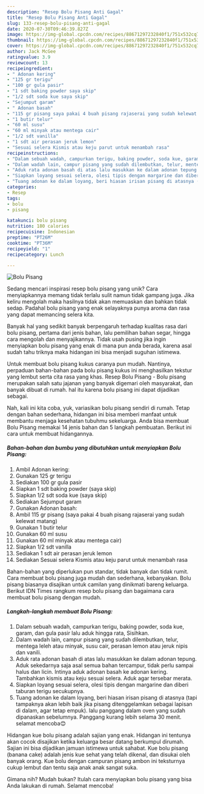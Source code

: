 ```yaml
---
description: "Resep Bolu Pisang Anti Gagal"
title: "Resep Bolu Pisang Anti Gagal"
slug: 133-resep-bolu-pisang-anti-gagal
date: 2020-07-30T09:46:39.827Z
image: https://img-global.cpcdn.com/recipes/88671297232840f1/751x532cq70/bolu-pisang-foto-resep-utama.jpg
thumbnail: https://img-global.cpcdn.com/recipes/88671297232840f1/751x532cq70/bolu-pisang-foto-resep-utama.jpg
cover: https://img-global.cpcdn.com/recipes/88671297232840f1/751x532cq70/bolu-pisang-foto-resep-utama.jpg
author: Jack McGee
ratingvalue: 3.9
reviewcount: 13
recipeingredient:
- " Adonan kering"
- "125 gr terigu"
- "100 gr gula pasir"
- "1 sdt baking powder saya skip"
- "1/2 sdt soda kue saya skip"
- "Sejumput garam"
- " Adonan basah"
- "115 gr pisang saya pakai 4 buah pisang rajaserai yang sudah kelewat matang"
- "1 butir telur"
- "60 ml susu"
- "60 ml minyak atau mentega cair"
- "1/2 sdt vanilla"
- "1 sdt air perasan jeruk lemon"
- "Sesuai selera Kismis atau keju parut untuk menambah rasa"
recipeinstructions:
- "Dalam sebuah wadah, campurkan terigu, baking powder, soda kue, garam, dan gula pasir lalu aduk hingga rata, Sisihkan."
- "Dalam wadah lain, campur pisang yang sudah dilembutkan, telur, mentega leleh atau minyak, susu cair, perasan lemon atau jeruk nipis dan vanili."
- "Aduk rata adonan basah di atas lalu masukkan ke dalam adonan tepung. Aduk sekedarnya saja asal semua bahan tercampur, tidak perlu sampai halus dan licin. Intinya aduk adonan basah ke adonan kering. Tambahkan kismis atau keju sesuai selera. Aduk agar tersebar merata."
- "Siapkan loyang sesuai selera, olesi tipis dengan margarine dan diberi taburan terigu secukupnya."
- "Tuang adonan ke dalam loyang, beri hiasan irisan pisang di atasnya (tapi tampaknya akan lebih baik jika pisang ditenggelamkan sebagai lapisan di dalam, agar tetap empuk). lalu panggang dalam oven yang sudah dipanaskan sebelumnya. Panggang kurang lebih selama 30 menit. selamat mencoba😊"
categories:
- Resep
tags:
- bolu
- pisang

katakunci: bolu pisang 
nutrition: 180 calories
recipecuisine: Indonesian
preptime: "PT26M"
cooktime: "PT36M"
recipeyield: "1"
recipecategory: Lunch

---
```



![Bolu Pisang](https://img-global.cpcdn.com/recipes/88671297232840f1/751x532cq70/bolu-pisang-foto-resep-utama.jpg)

Sedang mencari inspirasi resep bolu pisang yang unik? Cara menyiapkannya memang tidak terlalu sulit namun tidak gampang juga. Jika keliru mengolah maka hasilnya tidak akan memuaskan dan bahkan tidak sedap. Padahal bolu pisang yang enak selayaknya punya aroma dan rasa yang dapat memancing selera kita.

Banyak hal yang sedikit banyak berpengaruh terhadap kualitas rasa dari bolu pisang, pertama dari jenis bahan, lalu pemilihan bahan segar, hingga cara mengolah dan menyajikannya. Tidak usah pusing jika ingin menyiapkan bolu pisang yang enak di mana pun anda berada, karena asal sudah tahu triknya maka hidangan ini bisa menjadi suguhan istimewa.

Untuk membuat bolu pisang kukus caranya pun mudah. Nantinya, perpaduan bahan-bahan pada bolu pisang kukus ini menghasilkan tekstur yang lembut serta cita rasa yang khas. Resep Bolu Pisang - Bolu pisang merupakan salah satu jajanan yang banyak digemari oleh masyarakat, dan banyak dibuat di rumah. hal itu karena bolu pisang ini dapat dijadikan sebagai.


Nah, kali ini kita coba, yuk, variasikan bolu pisang sendiri di rumah. Tetap dengan bahan sederhana, hidangan ini bisa memberi manfaat untuk membantu menjaga kesehatan tubuhmu sekeluarga. Anda bisa membuat Bolu Pisang memakai 14 jenis bahan dan 5 langkah pembuatan. Berikut ini cara untuk membuat hidangannya.

<!--inarticleads1-->

##### Bahan-bahan dan bumbu yang dibutuhkan untuk menyiapkan Bolu Pisang:

1. Ambil  Adonan kering:
1. Gunakan 125 gr terigu
1. Sediakan 100 gr gula pasir
1. Siapkan 1 sdt baking powder (saya skip)
1. Siapkan 1/2 sdt soda kue (saya skip)
1. Sediakan Sejumput garam
1. Gunakan  Adonan basah:
1. Ambil 115 gr pisang (saya pakai 4 buah pisang rajaserai yang sudah kelewat matang)
1. Gunakan 1 butir telur
1. Gunakan 60 ml susu
1. Gunakan 60 ml minyak atau mentega cair)
1. Siapkan 1/2 sdt vanilla
1. Sediakan 1 sdt air perasan jeruk lemon
1. Sediakan Sesuai selera Kismis atau keju parut untuk menambah rasa


Bahan-bahan yang diperlukan pun standar, tidak banyak dan tidak rumit. Cara membuat bolu pisang juga mudah dan sederhana, kebanyakan. Bolu pisang biasanya disajikan untuk camilan yang dinikmati bareng keluarga. Berikut IDN Times rangkum resep bolu pisang dan bagaimana cara membuat bolu pisang dengan mudah. 

<!--inarticleads2-->

##### Langkah-langkah membuat Bolu Pisang:

1. Dalam sebuah wadah, campurkan terigu, baking powder, soda kue, garam, dan gula pasir lalu aduk hingga rata, Sisihkan.
1. Dalam wadah lain, campur pisang yang sudah dilembutkan, telur, mentega leleh atau minyak, susu cair, perasan lemon atau jeruk nipis dan vanili.
1. Aduk rata adonan basah di atas lalu masukkan ke dalam adonan tepung. Aduk sekedarnya saja asal semua bahan tercampur, tidak perlu sampai halus dan licin. Intinya aduk adonan basah ke adonan kering. Tambahkan kismis atau keju sesuai selera. Aduk agar tersebar merata.
1. Siapkan loyang sesuai selera, olesi tipis dengan margarine dan diberi taburan terigu secukupnya.
1. Tuang adonan ke dalam loyang, beri hiasan irisan pisang di atasnya (tapi tampaknya akan lebih baik jika pisang ditenggelamkan sebagai lapisan di dalam, agar tetap empuk). lalu panggang dalam oven yang sudah dipanaskan sebelumnya. Panggang kurang lebih selama 30 menit. selamat mencoba😊


Hidangan kue bolu pisang adalah sajian yang enak. Hidangan ini tentunya akan cocok disajikan ketika keluarga besar datang berkumpul dirumah. Sajian ini bisa dijadikan jamuan istimewa untuk sahabat. Kue bolu pisang (banana cake) adalah jenis kue sehat yang telah dikenal, dan disukai oleh banyak orang. Kue bolu dengan campuran pisang ambon ini teksturnya cukup lembut dan tentu saja anak anak sangat suka. 

Gimana nih? Mudah bukan? Itulah cara menyiapkan bolu pisang yang bisa Anda lakukan di rumah. Selamat mencoba!
